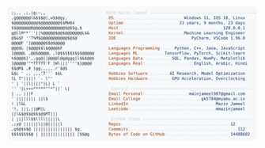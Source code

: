<picture>
  <source srcset="https://raw.githubusercontent.com/mmazinjameel/mmazinjameel/main/dark_mode.svg?v=1756404882" media="(prefers-color-scheme: dark)">
  <img src="https://raw.githubusercontent.com/mmazinjameel/mmazinjameel/main/light_mode.svg?v=1756404882">
</picture>
